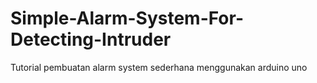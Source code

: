 # Simple-Alarm-System-For-Detecting-Intruder
Tutorial pembuatan alarm system sederhana menggunakan arduino uno
